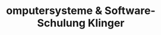 ---
title: "omputersysteme & Software-Schulung Klinger"
url: /muelsen/omputersysteme-und-software-schulung-klinger/
shop: Computer
---